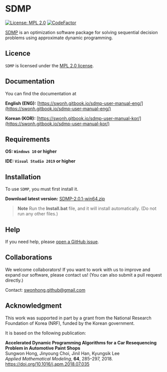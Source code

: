 
# SDMP 

[![License: MPL 2.0](https://img.shields.io/badge/License-MPL_2.0-brightgreen.svg)](https://opensource.org/licenses/MPL-2.0)
[![CodeFactor](https://www.codefactor.io/repository/github/swonh/sdmp/badge)](https://www.codefactor.io/repository/github/swonh/sdmp)

[SDMP](https://github.com/swonh/SDMP) is an optimization software package for solving sequential decision problems using approximate dynamic programming.

## Licence

`SDMP` is licensed under the [MPL 2.0 license](https://github.com/swonh/SDMP/blob/main/LICENSE).

## Documentation

You can find the documentation at

<b>English (ENG):</b> [https://swonh.gitbook.io/sdmp-user-manual-eng/](https://swonh.gitbook.io/sdmp-user-manual-eng/)

<b>Korean (KOR):</b> [https://swonh.gitbook.io/sdmp-user-manual-kor/](https://swonh.gitbook.io/sdmp-user-manual-kor/)

## Requirements

<b>OS: `Windows 10` or higher</b>

<b>IDE: `Visual Studio 2019` or higher</b>

## Installation

To use `SDMP`, you must first install it.

<b>Download latest version:</b> [SDMP-2.0.1-win64.zip](https://github.com/swonh/SDMP/releases/download/v2.0.1/SDMP-2.0.1-win64.zip)

> **Note**
> Run the <b>Install.bat</b> file, and it will install automatically. (Do not run any other files.)

## Help

If you need help, please [open a GitHub issue](https://github.com/swonh/SDMP/issues/new).

## Collaborations

We welcome collaborators! If you want to work with us to improve and expand our software, please contact us! (You can also submit a pull request directly.)

Contact: swonhong.github@gmail.com

## Acknowledgment
This work was supported in part by a grant from the National Research Foundation of Korea (NRF), funded by the Korean government.

It is based on the following publication:

**Accelerated Dynamic Programming Algorithms for a Car Resequencing Problem in Automotive Paint Shops**  
Sungwon Hong, Jinyoung Choi, Jinil Han, Kyungsik Lee  
*Applied Mathematical Modeling*, **64**, 285–297, 2018.  
<a href="https://doi.org/10.1016/j.apm.2018.07.035" target="_blank">https://doi.org/10.1016/j.apm.2018.07.035</a>
